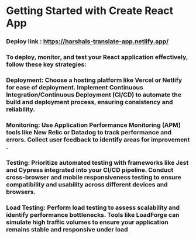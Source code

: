 # Getting Started with Create React App

### Deploy link : https://harshals-translate-app.netlify.app/

### To deploy, monitor, and test your React application effectively, follow these key strategies:

### Deployment: Choose a hosting platform like Vercel or Netlify for ease of deployment. Implement Continuous Integration/Continuous Deployment (CI/CD) to automate the build and deployment process, ensuring consistency and reliability.
### Monitoring: Use Application Performance Monitoring (APM) tools like New Relic or Datadog to track performance and errors. Collect user feedback to identify areas for improvement .
### Testing: Prioritize automated testing with frameworks like Jest and Cypress integrated into your CI/CD pipeline. Conduct cross-browser and mobile responsiveness testing to ensure compatibility and usability across different devices and browsers.
### Load Testing: Perform load testing to assess scalability and identify performance bottlenecks. Tools like LoadForge can simulate high traffic volumes to ensure your application remains stable and responsive under load
